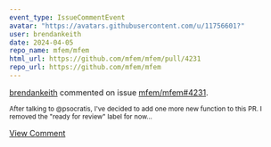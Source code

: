 ```yaml
---
event_type: IssueCommentEvent
avatar: "https://avatars.githubusercontent.com/u/11756601?"
user: brendankeith
date: 2024-04-05
repo_name: mfem/mfem
html_url: https://github.com/mfem/mfem/pull/4231
repo_url: https://github.com/mfem/mfem
---
```


<a href='https://github.com/brendankeith' target='_blank'>brendankeith</a> commented on issue <a href='https://github.com/mfem/mfem/pull/4231' target='_blank'>mfem/mfem#4231</a>.

<small>After talking to @psocratis, I've decided to add one more new function to this PR. I removed the "ready for review" label for now...</small>

<a href='https://github.com/mfem/mfem/pull/4231' target='_blank'>View Comment</a>